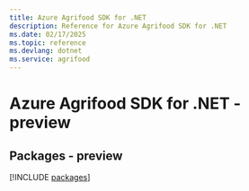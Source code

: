 ```yaml
---
title: Azure Agrifood SDK for .NET
description: Reference for Azure Agrifood SDK for .NET
ms.date: 02/17/2025
ms.topic: reference
ms.devlang: dotnet
ms.service: agrifood
---
```

# Azure Agrifood SDK for .NET - preview
## Packages - preview
[!INCLUDE [packages](agrifood-index.md)]